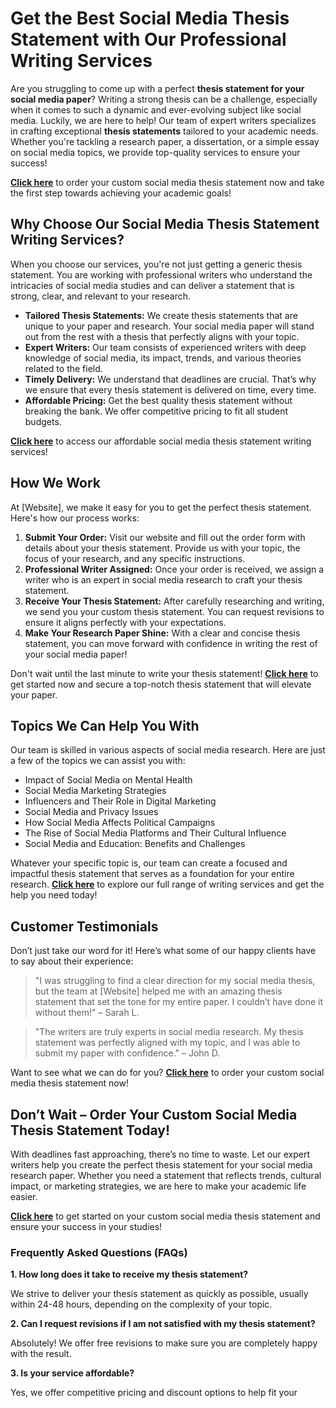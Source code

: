 # Get the Best Social Media Thesis Statement with Our Professional Writing Services

Are you struggling to come up with a perfect **thesis statement for your social media paper**? Writing a strong thesis can be a challenge, especially when it comes to such a dynamic and ever-evolving subject like social media. Luckily, we are here to help! Our team of expert writers specializes in crafting exceptional **thesis statements** tailored to your academic needs. Whether you're tackling a research paper, a dissertation, or a simple essay on social media topics, we provide top-quality services to ensure your success!

**[Click here](https://tinyurl.com/topessay?keyword=social+media+thesis+statement)** to order your custom social media thesis statement now and take the first step towards achieving your academic goals!

## Why Choose Our Social Media Thesis Statement Writing Services?

When you choose our services, you're not just getting a generic thesis statement. You are working with professional writers who understand the intricacies of social media studies and can deliver a statement that is strong, clear, and relevant to your research.

- **Tailored Thesis Statements:** We create thesis statements that are unique to your paper and research. Your social media paper will stand out from the rest with a thesis that perfectly aligns with your topic.
- **Expert Writers:** Our team consists of experienced writers with deep knowledge of social media, its impact, trends, and various theories related to the field.
- **Timely Delivery:** We understand that deadlines are crucial. That’s why we ensure that every thesis statement is delivered on time, every time.
- **Affordable Pricing:** Get the best quality thesis statement without breaking the bank. We offer competitive pricing to fit all student budgets.

**[Click here](https://tinyurl.com/topessay?keyword=social+media+thesis+statement)** to access our affordable social media thesis statement writing services!

## How We Work

At [Website], we make it easy for you to get the perfect thesis statement. Here's how our process works:

1. **Submit Your Order:** Visit our website and fill out the order form with details about your thesis statement. Provide us with your topic, the focus of your research, and any specific instructions.
2. **Professional Writer Assigned:** Once your order is received, we assign a writer who is an expert in social media research to craft your thesis statement.
3. **Receive Your Thesis Statement:** After carefully researching and writing, we send you your custom thesis statement. You can request revisions to ensure it aligns perfectly with your expectations.
4. **Make Your Research Paper Shine:** With a clear and concise thesis statement, you can move forward with confidence in writing the rest of your social media paper!

Don't wait until the last minute to write your thesis statement! **[Click here](https://tinyurl.com/topessay?keyword=social+media+thesis+statement)** to get started now and secure a top-notch thesis statement that will elevate your paper.

## Topics We Can Help You With

Our team is skilled in various aspects of social media research. Here are just a few of the topics we can assist you with:

- Impact of Social Media on Mental Health
- Social Media Marketing Strategies
- Influencers and Their Role in Digital Marketing
- Social Media and Privacy Issues
- How Social Media Affects Political Campaigns
- The Rise of Social Media Platforms and Their Cultural Influence
- Social Media and Education: Benefits and Challenges

Whatever your specific topic is, our team can create a focused and impactful thesis statement that serves as a foundation for your entire research. **[Click here](https://tinyurl.com/topessay?keyword=social+media+thesis+statement)** to explore our full range of writing services and get the help you need today!

## Customer Testimonials

Don’t just take our word for it! Here’s what some of our happy clients have to say about their experience:

> "I was struggling to find a clear direction for my social media thesis, but the team at [Website] helped me with an amazing thesis statement that set the tone for my entire paper. I couldn’t have done it without them!" – Sarah L.

> "The writers are truly experts in social media research. My thesis statement was perfectly aligned with my topic, and I was able to submit my paper with confidence." – John D.

Want to see what we can do for you? **[Click here](https://tinyurl.com/topessay?keyword=social+media+thesis+statement)** to order your custom social media thesis statement now!

## Don’t Wait – Order Your Custom Social Media Thesis Statement Today!

With deadlines fast approaching, there’s no time to waste. Let our expert writers help you create the perfect thesis statement for your social media research paper. Whether you need a statement that reflects trends, cultural impact, or marketing strategies, we are here to make your academic life easier.

**[Click here](https://tinyurl.com/topessay?keyword=social+media+thesis+statement)** to get started on your custom social media thesis statement and ensure your success in your studies!

### Frequently Asked Questions (FAQs)

**1. How long does it take to receive my thesis statement?**

We strive to deliver your thesis statement as quickly as possible, usually within 24-48 hours, depending on the complexity of your topic.

**2. Can I request revisions if I am not satisfied with my thesis statement?**

Absolutely! We offer free revisions to make sure you are completely happy with the result.

**3. Is your service affordable?**

Yes, we offer competitive pricing and discount options to help fit your
